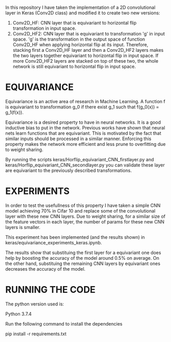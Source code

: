In this repository I have taken the implementation of a 2D convolutional layer in Keras (Conv2D class) and modified it to create two new versions:
1) Conv2D_HF: CNN layer that is equivariant to horizontal flip transformation in input space.
2) Conv2D_HF2: CNN layer that is equivariant to transformation 'g' in input space. 'g' is the transformation in the output space of function Conv2D_HF when applying horizontal flip at its input. Therefore, stacking first a Conv2D_HF layer and then a Conv2D_HF2 layers makes the two layers together equivariant to horizontal flip in input space.
If more Conv2D_HF2 layers are stacked on top of these two, the whole network is still equivariant to horizontal flip in input space.

# EQUIVARIANCE

Equivariance is an active area of research in Machine Learning. A function f is equivariant to transformation g_0 if there exist g_1 such that f(g_0(x)) = g_1(f(x)).

Equivariance is a desired property to have in neural networks. It is a good inductive bias to put in the network. Previous works have shown that neural nets learn functions that are equivariant. This is motivated by the fact that similar inputs should be processed in a similar manner. Enforcing this property makes the network more efficient and less prune to overfitting due to weight sharing.

By running the scripts keras/Horflip_equivariant_CNN_firstlayer.py and keras/Horflip_equivariant_CNN_secondlayer.py you can validate these layer are equivariant to the previously described transformations.

# EXPERIMENTS

In order to test the usefullness of this property I have taken a simple CNN model achieving 70% in Cifar 10 and replace some of the convolutional layer with these new CNN layers. Due to weight sharing, for a similar size of the feature vectors in each layer, the number of params for these new CNN layers is smaller.

This experiment has been implemented (and the results shown) in keras/equivariance_experiments_keras.ipynb.

The results show that substituing the first layer for a equivariant one does help by boosting the accuracy of the model around 0.5% on average. On the other hand, substituing the remaining CNN layers by equivariant ones decreases the accuracy of the model.

# RUNNING THE CODE

The python version used is:

Python 3.7.4

Run the following command to install the dependencies

pip install -r requirements.txt
